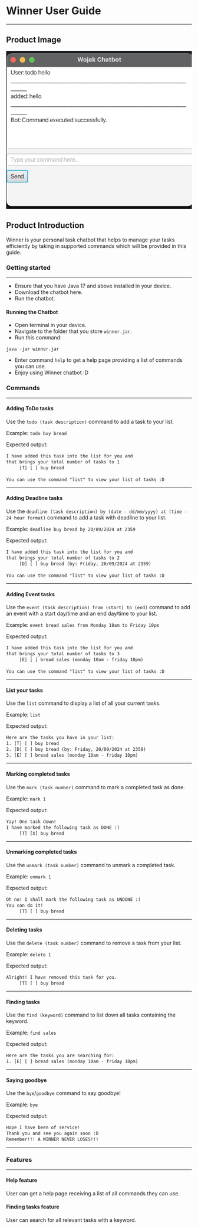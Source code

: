 # Winner User Guide
___
## Product Image
![Product image](Ui.png)

## Product Introduction
Winner is your personal task chatbot that helps to manage your tasks efficiently by taking in supported commands which 
will be provided in this guide.

### Getting started
___
- Ensure that you have Java 17 and above installed in your device.
- Download the chatbot here.
- Run the chatbot.

#### Running the Chatbot
- Open terminal in your device.
- Navigate to the folder that you store `winner.jar`.
- Run this command:
```
java -jar winner.jar
```
- Enter command `help` to get a help page providing a list of commands you can use.
- Enjoy using Winner chatbot :D

### Commands
___
#### Adding ToDo tasks
Use the `todo (task description)` command to add a task to your list.

Example: `todo buy bread`

Expected output:
```
I have added this task into the list for you and 
that brings your total number of tasks to 1
     [T] [ ] buy bread
     
You can use the command "list" to view your list of tasks :D
```
___
#### Adding Deadline tasks
Use the `deadline (task description) by (date - dd/mm/yyyy) at (time - 24 hour format)` command to add a task with 
deadline to your list.

Example: `deadline buy bread by 20/09/2024 at 2359`

Expected output:
```
I have added this task into the list for you and 
that brings your total number of tasks to 2
     [D] [ ] buy bread (by: Friday, 20/09/2024 at 2359)
     
You can use the command "list" to view your list of tasks :D
```
___
#### Adding Event tasks
Use the `event (task description) from (start) to (end)` command to add an event with a start day/time and an end 
day/time to your list.

Example: `event bread sales from Monday 10am to Friday 10pm`

Expected output:
```
I have added this task into the list for you and 
that brings your total number of tasks to 3
     [E] [ ] bread sales (monday 10am - friday 10pm)
     
You can use the command "list" to view your list of tasks :D
```
___
#### List your tasks
Use the `list` command to display a list of all your current tasks.

Example: `list`

Expected output:
```
Here are the tasks you have in your list:
1. [T] [ ] buy bread
2. [D] [ ] buy bread (by: Friday, 20/09/2024 at 2359)
3. [E] [ ] bread sales (monday 10am - friday 10pm)
```
___
#### Marking completed tasks
Use the `mark (task number)` command to mark a completed task as done.

Example: `mark 1`

Expected output:
```
Yay! One task down!
I have marked the following task as DONE :)
     [T] [X] buy bread
```
___
#### Unmarking completed tasks
Use the `unmark (task number)` command to unmark a completed task.

Example: `unmark 1`

Expected output:
```
Oh no! I shall mark the following task as UNDONE :(
You can do it!
     [T] [ ] buy bread
```
___
#### Deleting tasks
Use the `delete (task number)` command to remove a task from your list.

Example: `delete 1`

Expected output:
```
Alright! I have removed this task for you.
     [T] [ ] buy bread
```
___
#### Finding tasks
Use the `find (keyword)` command to list down all tasks containing the keyword.

Example: `find sales`

Expected output:
```
Here are the tasks you are searching for:
1. [E] [ ] bread sales (monday 10am - friday 10pm)
```
___
#### Saying goodbye
Use the `bye`/`goodbye` command to say goodbye!

Example: `bye`

Expected output:
```
Hope I have been of service!
Thank you and see you again soon :D
Remember!!! A WINNER NEVER LOSES!!!
```
___
### Features
___
#### Help feature
User can get a help page receiving a list of all commands they can use.
#### Finding tasks feature
User can search for all relevant tasks with a keyword.